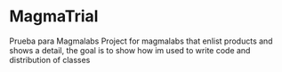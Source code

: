 # MagmaTrial
Prueba para Magmalabs
Project for magmalabs that enlist products and shows a detail, the goal is to show how im used to write code and distribution of classes
